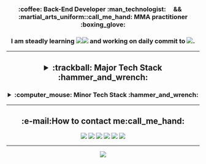 <div align="center">
  <h3> 
    :coffee: Back-End Developer :man_technologist:  &nbsp;&nbsp;&nbsp;  &&  &nbsp;&nbsp;&nbsp;   :martial_arts_uniform::call_me_hand: MMA practitioner :boxing_glove:
  </h3>
</div>
<div align="center" style="vertical-align: bottom">
  <h3>
    I am steadly learning <img src="https://img.shields.io/badge/Java-007396?style=plastic&logo=Java&logoColor=white"/><img src="https://img.shields.io/badge/Spring-6DB33F?style=plastic&logo=Spring&logoColor=white"/> and working on daily commit to <img src="https://img.shields.io/badge/GitHub-181717?style=social&logo=GitHub&logoColor=black"/>.
   </h3>
</div>
    <!-- Following the words of Master Bruce Lee, I am trying not only to learn, but also to apply.
 I love to grow up together:people_holding_hands:. -->
<hr>

<div align='center'>
  <h2>
    <details>
      <summary>:trackball: Major Tech Stack :hammer_and_wrench:</summary>
      <p>
        <div>
          <img src="https://img.shields.io/badge/Java-007396?style=flat-square&logo=Java&logoColor=white"/> &nbsp
        </div>
      </p>
      <p>
        <div>
          <img src="https://img.shields.io/badge/Spring-6DB33F?style=flat-square&logo=Spring&logoColor=white"/> &nbsp
          <img src="https://img.shields.io/badge/Spring%20Boot-6DB33F?style=flat-square&logo=SpringBoot&logoColor=white"/> &nbsp
          <img src="https://img.shields.io/badge/Spring%20Security-6DB33F?style=flat-square&logo=SpringSecurity&logoColor=white"/> &nbsp
        </div>
      </p>
      <p>
        <div>
          <img src="https://img.shields.io/badge/MyBatis-FFFFFF?style=flat-square&logo=MyBatis&logoColor=black"/> &nbsp
          <img src="https://img.shields.io/badge/JPA-FFFFFF?style=flat-square&logo=JPA&logoColor=black"/> &nbsp
        </div>
      </p>
      <p>
        <div>
          <img src="https://img.shields.io/badge/JUnit5-25A162?style=flat-square&logo=JUnit5&logoColor=white"/> &nbsp
        </div>
      </p>
      <p>
        <div>
          <img src="https://img.shields.io/badge/Gradle-02303A?style=flat-square&logo=Gradle&logoColor=black"/> &nbsp
          <img src="https://img.shields.io/badge/Maven-C71A36?style=flat-square&logo=ApacheMaven&logoColor=black"/> &nbsp
        </div>
      </p>
      <p>
        <div>
          <img src="https://img.shields.io/badge/Eclipse%20IDE-2C2255?style=flat-square&logo=EclipseIDE&logoColor=white"/> &nbsp
          <img src="https://img.shields.io/badge/IntelliJ%20IDEA-FFFFFF?style=flat-square&logo=IntelliJIDEA&logoColor=black"/> &nbsp
          <img src="https://img.shields.io/badge/Visual%20Studio%20Code-007ACC?style=flat-square&logo=VisualStudioCode&logoColor=black"/> &nbsp
          <img src="https://img.shields.io/badge/Vim-019733?style=flat-square&logo=Vim&logoColor=black"/> &nbsp
        </div>
      </p>
      <hr>
      <p>
        <div>
          <img src="https://img.shields.io/badge/MySQL-4479A1?style=flat-square&logo=MySQL&logoColor=black"/> &nbsp
          <img src="https://img.shields.io/badge/MariaDB-003545?style=flat-square&logo=MariaDB&logoColor=black"/> &nbsp
          <img src="https://img.shields.io/badge/Oracle-F80000?style=flat-square&logo=Oracle&logoColor=black"/> &nbsp
        </div>
      </p>
      <p>
        <div>
          <img src="https://img.shields.io/badge/Travis%20CI-3EAAAF?style=flat-square&logo=Travis%20CI&logoColor=black"/> &nbsp
        </div>
      </p>
      <p>
        <div>
          <img src="https://img.shields.io/badge/Apache%20Tomcat-F8DC75?style=flat-square&logo=ApacheTomcat&logoColor=black"/> &nbsp
        </div>
      </p>
      <hr>
      <p>
        <div>
          <img src="https://img.shields.io/badge/Thymeleaf-005F0F?style=flat-square&logo=Thymeleaf&logoColor=black"/> &nbsp
        </div>
      </p>
      <hr>
      <p>
        <div>
          <img src="https://img.shields.io/badge/Git-F05032?style=flat-square&logo=Git&logoColor=black"/> &nbsp
          <img src="https://img.shields.io/badge/GitHub-181717?style=flat-square&logo=GitHub&logoColor=white"/> &nbsp
          <img src="https://img.shields.io/badge/Swagger-85EA2D?style=flat-square&logo=Swagger&logoColor=black"/> &nbsp
        </div>
      </p>
    </details>
  </h2>
</div>

<div align='center'>
  <h3>
    <details>
      <summary>:computer_mouse: Minor Tech Stack :hammer_and_wrench:</summary>
      <p>
        <div>
          <img src="https://img.shields.io/badge/HTML5-E34F26?style=flat-square&logo=HTML5&logoColor=black"/> &nbsp
          <img src="https://img.shields.io/badge/CSS3-1572B6?style=flat-square&logo=CSS3&logoColor=black"/> &nbsp
          <img src="https://img.shields.io/badge/Bootstrap-7952B3?style=flat-square&logo=Bootstrap&logoColor=white"/> &nbsp
          <img src="https://img.shields.io/badge/JavaScript-F7DF1E?style=flat-square&logo=JavaScript&logoColor=black"/> &nbsp
          <img src="https://img.shields.io/badge/jQuery-0769AD?style=flat-square&logo=jQuery&logoColor=black"/> &nbsp
        </div>
      </p>
    </details>
  </h3>
</div>

<hr>

<h2 align="center"><b>:e-mail:How to contact me:call_me_hand:</b></h2>
<p align="center">
  <a href="mailto:intrager@naver.com"><img src="https://img.shields.io/badge/Naver%20mail-03C75A?style=flat-square&logo=Naver&logoColor=white"/></a>
  <a href="mailto:intragerhan@gmail.com"><img src="https://img.shields.io/badge/Gmail-EA4335?style=flat-square&logo=Gmail&logoColor=white"/></a>
  <a href="https://velog.io/@brucehan"><img src="https://img.shields.io/badge/Velog-20C997?style=flat-square&logo=Velog&logoColor=white"/></a>
  <a href="https://www.facebook.com/hanjeongsoo"><img src="https://img.shields.io/badge/Facebook-1877F2?style=flat-square&logo=Facebook&logoColor=white"/></a>
  <a href="https://www.linkedin.com/in/%EC%A0%95%EC%88%98-%ED%95%9C-7b8802230"><img src="https://img.shields.io/badge/LinkedIn-0A66C2?style=flat-square&logo=LinkedIn&logoColor=white"/></a>
<!--   <a href="https://brucehan.tistory.com/"><img src="https://img.shields.io/badge/Tistory-181A1D?style=flat-square&logo=Tistory&logoColor=white"/></a>
  <a href="https://brunch.co.kr/@3e8a6ea6e0604ba"><img src="https://img.shields.io/badge/Brunch-343434?style=flat-square&logo=Brunch&logoColor=white"/></a> -->
  <a href="https://www.instagram.com/bruce_h_/"><img src="https://img.shields.io/badge/Instagram-E4405F?style=flat-square&logo=Instagram&logoColor=white"/></a>
</p>

<hr>

<div align="center">
  <p href="https://github.com/intrager/github-readme-stats">
    <img src="https://github-readme-stats.vercel.app/api?username=intrager&include_all_commits=false&theme=radical&show_icons=true"/>
  </p>
</div>

